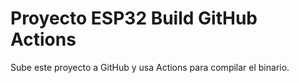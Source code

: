 # Proyecto ESP32 Build GitHub Actions

Sube este proyecto a GitHub y usa Actions para compilar el binario.